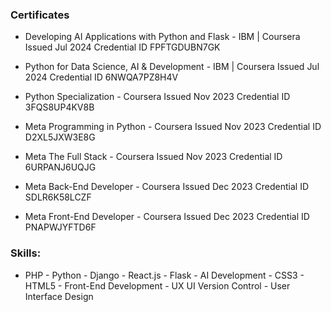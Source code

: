 ### Certificates

- Developing AI Applications with Python and Flask - IBM | Coursera
  Issued Jul 2024
  Credential ID FPFTGDUBN7GK

- Python for Data Science, AI & Development - IBM | Coursera
  Issued Jul 2024
  Credential ID 6NWQA7PZ8H4V

- Python Specialization - Coursera
  Issued Nov 2023
  Credential ID 3FQS8UP4KV8B

- Meta Programming in Python - Coursera
  Issued Nov 2023
  Credential ID D2XL5JXW3E8G

- Meta The Full Stack - Coursera
  Issued Nov 2023
  Credential ID 6URPANJ6UQJG

- Meta Back-End Developer - Coursera
  Issued Dec 2023
  Credential ID SDLR6K58LCZF

- Meta Front-End Developer - Coursera
  Issued Dec 2023
  Credential ID PNAPWJYFTD6F

### Skills:
- PHP - Python - Django - React.js - Flask - AI Development - CSS3 - HTML5 - Front-End Development - UX UI  Version Control - User Interface Design  
